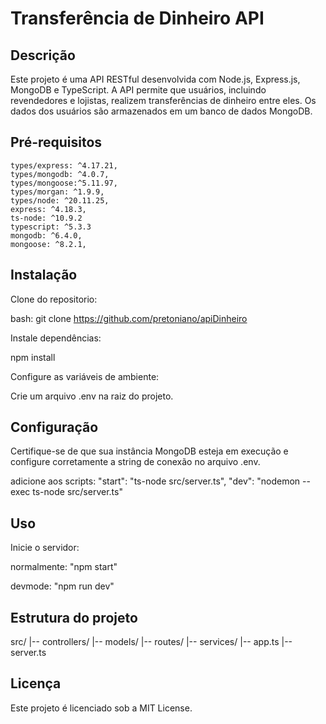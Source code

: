 # Transferência de Dinheiro API

## Descrição

Este projeto é uma API RESTful desenvolvida com Node.js, Express.js, MongoDB e TypeScript. A API permite que usuários, incluindo revendedores e lojistas, realizem transferências de dinheiro entre eles. Os dados dos usuários são armazenados em um banco de dados MongoDB.

## Pré-requisitos

    types/express: ^4.17.21,
    types/mongodb: ^4.0.7,
    types/mongoose:^5.11.97,
    types/morgan: ^1.9.9,
    types/node: ^20.11.25,
    express: ^4.18.3,
    ts-node: ^10.9.2
    typescript: ^5.3.3
    mongodb: ^6.4.0,
    mongoose: ^8.2.1,

## Instalação

Clone do repositorio:

bash: git clone https://github.com/pretoniano/apiDinheiro

Instale dependências:

npm install

Configure as variáveis de ambiente:

Crie um arquivo .env na raiz do projeto.

## Configuração
Certifique-se de que sua instância MongoDB esteja em execução e configure corretamente a string de conexão no arquivo .env.

adicione aos scripts:
"start": "ts-node src/server.ts",
"dev": "nodemon --exec ts-node src/server.ts"

## Uso
Inicie o servidor:

normalmente: "npm start"

devmode: "npm run dev"

## Estrutura do projeto
src/
|-- controllers/
|-- models/
|-- routes/
|-- services/
|-- app.ts
|-- server.ts

## Licença
Este projeto é licenciado sob a MIT License.
